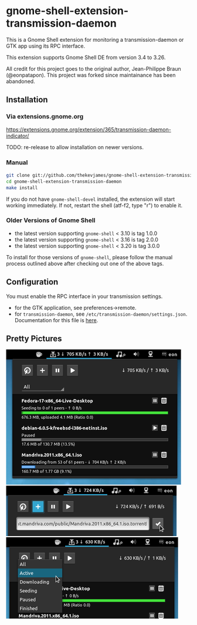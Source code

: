 # gnome-shell-extension-transmission-daemon
This is a Gnome Shell extension for monitoring a transmission-daemon or GTK app
using its RPC interface.

This extension supports Gnome Shell DE from version 3.4 to 3.26.

All credit for this project goes to the original author, Jean-Philippe Braun
(@eonpatapon). This project was forked since maintainance has been abandoned.

## Installation
### Via extensions.gnome.org
https://extensions.gnome.org/extension/365/transmission-daemon-indicator/

TODO: re-release to allow installation on newer versions.

### Manual
```bash
git clone git://github.com/thekevjames/gnome-shell-extension-transmission-daemon.git
cd gnome-shell-extension-transmission-daemon
make install
```

If you do not have `gnome-shell-devel` installed, the extension will start
working immediately. If not, restart the shell (atf-f2, type "r") to enable it.

### Older Versions of Gnome Shell
- the latest version supporting `gnome-shell` < 3.10 is tag 1.0.0
- the latest version supporting `gnome-shell` < 3.16 is tag 2.0.0
- the latest version supporting `gnome-shell` < 3.20 is tag 3.0.0

To install for those versions of `gnome-shell`, please follow the manual process
outlined above after checking out one of the above tags.

## Configuration
You must enable the RPC interface in your transmission settings.

- for the GTK application, see preferences->remote.
- for `transmission-daemon`, see `/etc/transmission-daemon/settings.json`.
Documentation for this file is [here](https://github.com/transmission/transmission/wiki/Editing-Configuration-Files).

## Pretty Pictures
![Screenshot](docs/screenshot.png)
![Add torrents](docs/screenshot-add.png)
![Filter torrents by state](docs/screenshot-filter.png)
